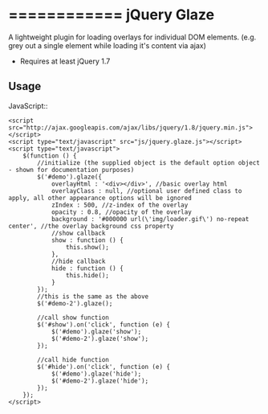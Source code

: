 ============
jQuery Glaze
============

A lightweight plugin for loading overlays for individual DOM elements. (e.g. grey out a single element while loading it's content via ajax)

- Requires at least jQuery 1.7

Usage
-----
JavaScript::

	<script src="http://ajax.googleapis.com/ajax/libs/jquery/1.8/jquery.min.js"></script>
	<script type="text/javascript" src="js/jquery.glaze.js"></script>
	<script type="text/javascript">
		$(function () {
			//initialize (the supplied object is the default option object - shown for documentation purposes)
			$('#demo').glaze({
				overlayHtml : '<div></div>', //basic overlay html
				overlayClass : null, //optional user defined class to apply, all other appearance options will be ignored
				zIndex : 500, //z-index of the overlay
				opacity : 0.8, //opacity of the overlay
				background : '#000000 url(\'img/loader.gif\') no-repeat center', //the overlay background css property
				//show callback
				show : function () {
					this.show();
				},
				//hide callback
				hide : function () {
					this.hide();
				}
			});
			//this is the same as the above
			$('#demo-2').glaze();

			//call show function
			$('#show').on('click', function (e) {
				$('#demo').glaze('show');
				$('#demo-2').glaze('show');
			});

			//call hide function
			$('#hide').on('click', function (e) {
				$('#demo').glaze('hide');
				$('#demo-2').glaze('hide');
			});
		});
	</script>